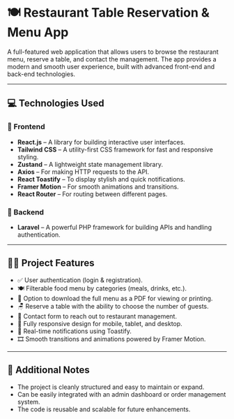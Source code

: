 
# 🍽️ Restaurant Table Reservation & Menu App

A full-featured web application that allows users to browse the restaurant menu, reserve a table, and contact the management. The app provides a modern and smooth user experience, built with advanced front-end and back-end technologies.

---

## 💻 Technologies Used

### 🧩 Frontend
- **React.js** – A library for building interactive user interfaces.
- **Tailwind CSS** – A utility-first CSS framework for fast and responsive styling.
- **Zustand** – A lightweight state management library.
- **Axios** – For making HTTP requests to the API.
- **React Toastify** – To display stylish and quick notifications.
- **Framer Motion** – For smooth animations and transitions.
- **React Router** – For routing between different pages.

### 🔧 Backend
- **Laravel** – A powerful PHP framework for building APIs and handling authentication.

---

## 🧑‍🍳 Project Features

- ✅ User authentication (login & registration).
- 🍽️ Filterable food menu by categories (meals, drinks, etc.).
- 📄 Option to download the full menu as a PDF for viewing or printing.
- 🪑 Reserve a table with the ability to choose the number of guests.
- 📩 Contact form to reach out to restaurant management.
- 📱 Fully responsive design for mobile, tablet, and desktop.
- 🔔 Real-time notifications using Toastify.
- 🎞️ Smooth transitions and animations powered by Framer Motion.

---

## 📌 Additional Notes

- The project is cleanly structured and easy to maintain or expand.
- Can be easily integrated with an admin dashboard or order management system.
- The code is reusable and scalable for future enhancements.


